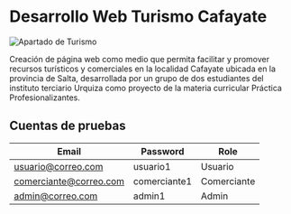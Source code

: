 Desarrollo Web Turismo Cafayate
========

![Apartado de Turismo](https://media.discordapp.net/attachments/1010697101384106159/1045348565330972763/screenshot-rocks_2.png?width=1272&height=676)

Creación de página web como medio que permita facilitar y promover recursos
turísticos y comerciales en la localidad Cafayate ubicada en la provincia de Salta,
desarrollada por un grupo de dos estudiantes del instituto terciario Urquiza como proyecto
de la materia curricular Práctica Profesionalizantes.

## Cuentas de pruebas
| Email | Password | Role |
| ------------- | ------------- | ------------- |
| usuario@correo.com  | usuario1 | Usuario
| comerciante@correo.com  | comerciante1 | Comerciante
| admin@correo.com  | admin1 | Admin 
